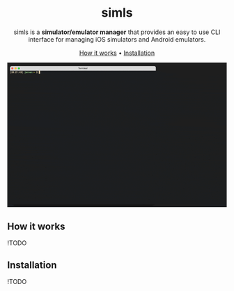 <div align="center">

# simls

simls is a **simulator/emulator manager** that provides an easy to use CLI interface for managing iOS simulators and Android emulators.

[How it works](#how-it-works) •
[Installation](#installation)

![Example image][image]

</div>

## How it works

!TODO

## Installation

!TODO

[image]: .assets/demo.gif
